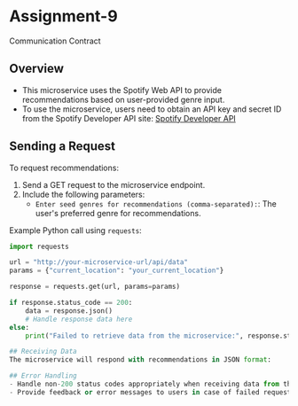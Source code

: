 # Assignment-9
Communication Contract

## Overview
- This microservice uses the Spotify Web API to provide recommendations based on user-provided genre input.
- To use the microservice, users need to obtain an API key and secret ID from the Spotify Developer API site: [Spotify Developer API](https://developer.spotify.com/documentation/web-api)

## Sending a Request
To request recommendations:
1. Send a GET request to the microservice endpoint.
2. Include the following parameters:
   - `Enter seed genres for recommendations (comma-separated):`: The user's preferred genre for recommendations.

Example Python call using `requests`:
```python
import requests

url = "http://your-microservice-url/api/data"
params = {"current_location": "your_current_location"}

response = requests.get(url, params=params)

if response.status_code == 200:
    data = response.json()
    # Handle response data here
else:
    print("Failed to retrieve data from the microservice:", response.status_code)

## Receiving Data
The microservice will respond with recommendations in JSON format:

## Error Handling
- Handle non-200 status codes appropriately when receiving data from the microservice.
- Provide feedback or error messages to users in case of failed requests.

